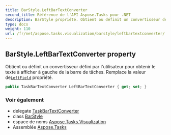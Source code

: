 ```yaml
---
title: BarStyle.LeftBarTextConverter
second_title: Référence de l'API Aspose.Tasks pour .NET
description: BarStyle propriété. Obtient ou définit un convertisseur défini par lutilisateur pour obtenir le texte à afficher à gauche de la barre de tâches. Remplace la valeur deLeftField propriété.
type: docs
weight: 110
url: /fr/net/aspose.tasks.visualization/barstyle/leftbartextconverter/
---
```

## BarStyle.LeftBarTextConverter property

Obtient ou définit un convertisseur défini par l'utilisateur pour obtenir le texte à afficher à gauche de la barre de tâches. Remplace la valeur de[`LeftField`](../leftfield/) propriété.

```csharp
public TaskBarTextConverter LeftBarTextConverter { get; set; }
```

### Voir également

* delegate [TaskBarTextConverter](../../taskbartextconverter/)
* class [BarStyle](../)
* espace de noms [Aspose.Tasks.Visualization](../../barstyle/)
* Assemblée [Aspose.Tasks](../../../)



